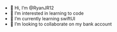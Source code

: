 - 👋 Hi, I’m @RyanJR12
- 👀 I’m interested in learning to code
- 🌱 I’m currently learning swiftUI
- 💞️ I’m looking to collaborate on my bank account

<!---
RyanJR12/RyanJR12 is a ✨ special ✨ repository because its `README.md` (this file) appears on your GitHub profile.
You can click the Preview link to take a look at your changes.
--->
